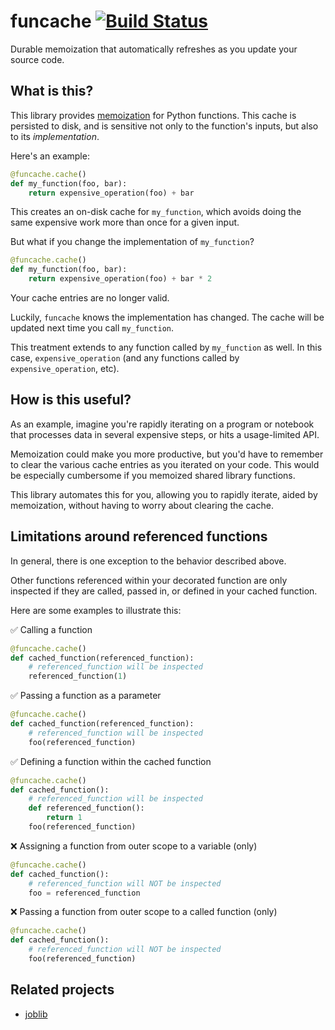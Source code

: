 # funcache [![Build Status](https://app.travis-ci.com/aromatt/funcache.svg?branch=main)](https://app.travis-ci.com/aromatt/funcache)
Durable memoization that automatically refreshes as you update your source code.

## What is this?
This library provides [memoization](https://en.wikipedia.org/wiki/Memoization) for
Python functions. This cache is persisted to disk, and is sensitive not only to the 
function's inputs, but also to its *implementation*.

Here's an example:

```python
@funcache.cache()
def my_function(foo, bar):
    return expensive_operation(foo) + bar
```
This creates an on-disk cache for `my_function`, which avoids doing the same
expensive work more than once for a given input.

But what if you change the implementation of `my_function`?
```python
@funcache.cache()
def my_function(foo, bar):
    return expensive_operation(foo) + bar * 2
```
Your cache entries are no longer valid.

Luckily, `funcache` knows the implementation has changed. The cache will be updated
next time you call `my_function`.

This treatment extends to any function called by `my_function` as well. In this case,
`expensive_operation` (and any functions called by `expensive_operation`, etc).

## How is this useful?
As an example, imagine you're rapidly iterating on a program or notebook that
processes data in several expensive steps, or hits a usage-limited API.

Memoization could make you more productive, but you'd have to remember to clear the
various cache entries as you iterated on your code. This would be especially cumbersome
if you memoized shared library functions.

This library automates this for you, allowing you to rapidly iterate, aided by memoization,
without having to worry about clearing the cache.

## Limitations around referenced functions
In general, there is one exception to the behavior described above.

Other functions referenced within your decorated function are only inspected
if they are called, passed in, or defined in your cached function.

Here are some examples to illustrate this:

✅ Calling a function
```python
@funcache.cache()
def cached_function(referenced_function):
    # referenced_function will be inspected
    referenced_function(1)
```

✅ Passing a function as a parameter
```python
@funcache.cache()
def cached_function(referenced_function):
    # referenced_function will be inspected
    foo(referenced_function)
```

✅ Defining a function within the cached function
```python
@funcache.cache()
def cached_function():
    # referenced_function will be inspected
    def referenced_function():
        return 1
    foo(referenced_function)
```

❌ Assigning a function from outer scope to a variable (only)
```python
@funcache.cache()
def cached_function():
    # referenced_function will NOT be inspected
    foo = referenced_function
```

❌ Passing a function from outer scope to a called function (only)
```python
@funcache.cache()
def cached_function():
    # referenced_function will NOT be inspected
    foo(referenced_function)
```

## Related projects

  * [joblib](https://github.com/joblib/joblib)
